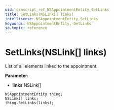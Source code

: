 ```yaml
---
uid: crmscript_ref_NSAppointmentEntity_SetLinks
title: SetLinks(NSLink[] links)
intellisense: NSAppointmentEntity.SetLinks
keywords: NSAppointmentEntity, GetLinks
so.topic: reference
---
```


# SetLinks(NSLink[] links)

List of all elements linked to the appointment.

**Parameter:** 
 - **links** NSLink[]

```crmscript
NSAppointmentEntity thing;
NSLink[] links;
thing.SetLinks(links);
```

